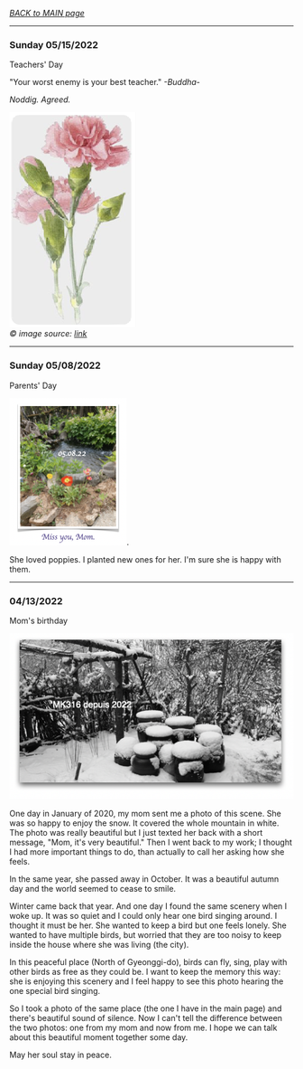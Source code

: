 _[BACK to MAIN page](../README.md)_

---

### Sunday 05/15/2022 

Teachers' Day

"Your worst enemy is your best teacher." _-Buddha-_  

_Noddig. Agreed._

![image](/images/051522.png)  
_© image source: [link](https://www.pinterest.com/pin/395261304800608453/?mt=login)_

---  

### Sunday 05/08/2022  

Parents' Day

![Miss you, mom](/images/05082022.png). 

She loved poppies. I planted new ones for her. I'm sure she is happy with them.  

---

### 04/13/2022

Mom's birthday

![image](/images/mainlogo01.png)

One day in January of 2020, my mom sent me a photo of this scene. She was so happy to enjoy the snow. It covered the whole mountain in white. The photo was really beautiful but I just texted her back with a short message, "Mom, it's very beautiful." Then I went back to my work; I thought I had more important things to do, than actually to call her asking how she feels.

In the same year, she passed away in October. It was a beautiful autumn day and the world seemed to cease to smile.

Winter came back that year. And one day I found the same scenery when I woke up. It was so quiet and I could only hear one bird singing around. I thought it must be her. She wanted to keep a bird but one feels lonely. She wanted to have multiple birds, but worried that they are too noisy to keep inside the house where she was living (the city).

In this peaceful place (North of Gyeonggi-do), birds can fly, sing, play with other birds as free as they could be. I want to keep the memory this way: she is enjoying this scenery and I feel happy to see this photo hearing the one special bird singing. 

So I took a photo of the same place (the one I have in the main page) and there's beautiful sound of silence. Now I can't tell the difference between the two photos: one from my mom and now from me. I hope we can talk about this beautiful moment together some day.

May her soul stay in peace.

